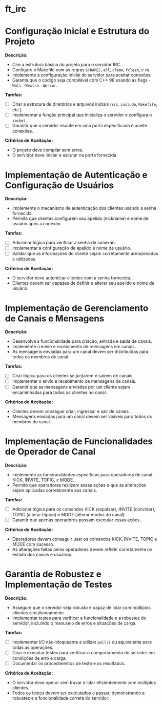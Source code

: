 # ft_irc

# Configuração Inicial e Estrutura do Projeto

**Descrição:**
- Crie a estrutura básica do projeto para o servidor IRC.
- Configure o Makefile com as regras `$(NAME)`, `all`, `clean`, `fclean`, e `re`.
- Implemente a configuração inicial do servidor para aceitar conexões.
- Garanta que o código seja compilável com C++ 98 usando as flags `-Wall -Wextra -Werror`.

**Tarefas:**
- [ ] Criar a estrutura de diretórios e arquivos iniciais (`src`, `include`, `Makefile`, etc.).
- [ ] Implementar a função principal que inicializa o servidor e configura o `socket`.
- [ ] Garantir que o servidor escute em uma porta especificada e aceite conexões.

**Critérios de Aceitação:**
- O projeto deve compilar sem erros.
- O servidor deve iniciar e escutar na porta fornecida.

# Implementação de Autenticação e Configuração de Usuários

**Descrição:**
- Implemente o mecanismo de autenticação dos clientes usando a senha fornecida.
- Permita que clientes configurem seu apelido (nickname) e nome de usuário após a conexão.

**Tarefas:**
- [ ] Adicionar lógica para verificar a senha de conexão.
- [ ] Implementar a configuração de apelido e nome de usuário.
- [ ] Validar que as informações do cliente sejam corretamente armazenadas e utilizadas.

**Critérios de Aceitação:**
- O servidor deve autenticar clientes com a senha fornecida.
- Clientes devem ser capazes de definir e alterar seu apelido e nome de usuário.

# Implementação de Gerenciamento de Canais e Mensagens

**Descrição:**
- Desenvolva a funcionalidade para criação, entrada e saída de canais.
- Implemente o envio e recebimento de mensagens em canais.
- As mensagens enviadas para um canal devem ser distribuídas para todos os membros do canal.

**Tarefas:**
- [ ] Criar lógica para os clientes se juntarem e saírem de canais.
- [ ] Implementar o envio e recebimento de mensagens de canais.
- [ ] Garantir que as mensagens enviadas por um cliente sejam encaminhadas para todos os clientes no canal.

**Critérios de Aceitação:**
- Clientes devem conseguir criar, ingressar e sair de canais.
- Mensagens enviadas para um canal devem ser visíveis para todos os membros do canal.

# Implementação de Funcionalidades de Operador de Canal

**Descrição:**
- Implemente as funcionalidades específicas para operadores de canal: KICK, INVITE, TOPIC, e MODE.
- Permita que operadores realizem essas ações e que as alterações sejam aplicadas corretamente aos canais.

**Tarefas:**
- [ ] Adicionar lógica para os comandos KICK (expulsar), INVITE (convidar), TOPIC (alterar tópico) e MODE (alterar modos do canal).
- [ ] Garantir que apenas operadores possam executar essas ações.

**Critérios de Aceitação:**
- Operadores devem conseguir usar os comandos KICK, INVITE, TOPIC e MODE com sucesso.
- As alterações feitas pelos operadores devem refletir corretamente no estado dos canais e usuários.

# Garantia de Robustez e Implementação de Testes

**Descrição:**
- Assegure que o servidor seja robusto e capaz de lidar com múltiplos clientes simultaneamente.
- Implementar testes para verificar a funcionalidade e a robustez do servidor, incluindo o manuseio de erros e situações de carga.

**Tarefas:**
- [ ] Implementar I/O não-bloqueante e utilizar `poll()` ou equivalente para todas as operações.
- [ ] Criar e executar testes para verificar o comportamento do servidor em condições de erro e carga.
- [ ] Documentar os procedimentos de teste e os resultados.

**Critérios de Aceitação:**
- O servidor deve operar sem travar e lidar eficientemente com múltiplos clientes.
- Todos os testes devem ser executados e passar, demonstrando a robustez e a funcionalidade correta do servidor.
